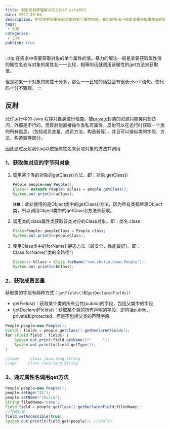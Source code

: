 ```yaml
---
title: 利用反射原理解决冗长的if esle代码
date: 2022-09-04
description: 在需求中需要获取对象的单个属性的值。暴力的解法一般是拿要获取属性值的属性名去与对象的属性名一一比较，相等的话就调用该属性的get方法来获取值。但是如果一个对象的属性十分多，那么一一比较的话就会有很长else if语句。使代码十分不雅观。
tags:
 - 反射
categories:
 - 工作
publish: true
---
```

:::tip
在需求中需要获取对象的单个属性的值。暴力的解法一般是拿要获取属性值的属性名去与对象的属性名一一比较，相等的话就调用该属性的get方法来获取值。

但是如果一个对象的属性十分多，那么一一比较的话就会有很长else if语句。使代码十分不雅观。
:::
<!-- more -->

## 反射

允许运行中的 Java 程序对自身进行检查。被[private](https://so.csdn.net/so/search?q=private&spm=1001.2101.3001.7020)封装的资源只能类内部访问，外部是不行的，但反射能直接操作类私有属性。反射可以在运行时获取一个类的所有信息，（包括成员变量，成员方法，构造器等），并且可以操纵类的字段、方法、构造器等部分。

因此通过反射我们可以依据属性名来获取对象的方法并调用

### 1、获取类对应的字节码对象

1. 调用某个类的对象的getClass()方法。即：对象.getClass()

   ```java
   People people=new People();
   Class<? extends People> aClass = people.getClass();
   System.out.println(aClass);
   ```

   **`注意`**：此处使用的是Object类中的getClass()方法，因为所有类都继承Object类，所以调用Object类中的getClass()方法来获取。

2. 调用类的class属性类获取该类对应的Class对象。即：类名.class

   ```java
   Class<People> peopleClass = People.class;
   System.out.println(peopleClass);
   ```

3. 使用Class类中的forName()静态方法（最安全，性能最好）。即：Class.forName(“类的全路径”)

   ```java
   Class<?> bClass = Class.forName("com.zhulin.bean.People");
   System.out.println(bClass);
   ```

### 2、获取成员变量

获取类的字段有两种方式：`getFields()`和`getDeclaredFields()`

- getFields()：获取某个类的所有公共(public)的字段，包括父类中的字段
- getDeclaredFields()：获取某个类的所有声明的字段，即包括public、private和protected，但是不包括父类的声明字段

```java
People people=new People();
Field[] fields = people.getClass().getDeclaredFields();
for (Field field : fields) {
    System.out.print(field.getName()+"     ");
    System.out.println(field.getType());
}

//name     class java.lang.String
//age     class java.lang.String
```

### 3、通过属性名调用get方法

```java
People people=new People();
people.setAge("21");
people.setName("zhulin");
String filedName="name";
Field field = people.getClass().getDeclaredField(filedName);
//打破封装
field.setAccessible(true);
System.out.println(field.get(people)); //zhulin
```

